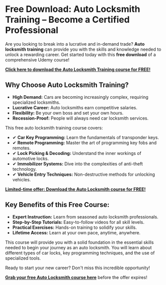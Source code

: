 # Free Download: Auto Locksmith Training – Become a Certified Professional

Are you looking to break into a lucrative and in-demand trade? **Auto locksmith training** can provide you with the skills and knowledge needed to unlock a rewarding career. Get started today with this **free download** of a comprehensive Udemy course!

[**Click here to download the Auto Locksmith Training course for FREE!**](https://udemywork.com/auto-locksmith-training)

## Why Choose Auto Locksmith Training?

*   **High Demand:** Cars are becoming increasingly complex, requiring specialized locksmiths.
*   **Lucrative Career:** Auto locksmiths earn competitive salaries.
*   **Flexibility:** Be your own boss and set your own hours.
*   **Recession-Proof:** People will always need car locksmith services.

This free auto locksmith training course covers:

*   ✔ **Car Key Programming:** Learn the fundamentals of transponder keys.
*   ✔ **Remote Programming:** Master the art of programming key fobs and remotes.
*   ✔ **Lock Picking & Decoding:** Understand the inner workings of automotive locks.
*   ✔ **Immobilizer Systems:** Dive into the complexities of anti-theft technology.
*   ✔ **Vehicle Entry Techniques:** Non-destructive methods for unlocking vehicles.

[**Limited-time offer: Download the Auto Locksmith course for FREE!**](https://udemywork.com/auto-locksmith-training)

## Key Benefits of this Free Course:

*   **Expert Instruction:** Learn from seasoned auto locksmith professionals.
*   **Step-by-Step Tutorials:** Easy-to-follow videos for all skill levels.
*   **Practical Exercises:** Hands-on training to solidify your skills.
*   **Lifetime Access:** Learn at your own pace, anytime, anywhere.

This course will provide you with a solid foundation in the essential skills needed to begin your journey as an auto locksmith. You will learn about different types of car locks, key programming techniques, and the use of specialized tools.

Ready to start your new career? Don't miss this incredible opportunity!

**[Grab your free Auto Locksmith course here](https://udemywork.com/auto-locksmith-training)** before the offer expires!
